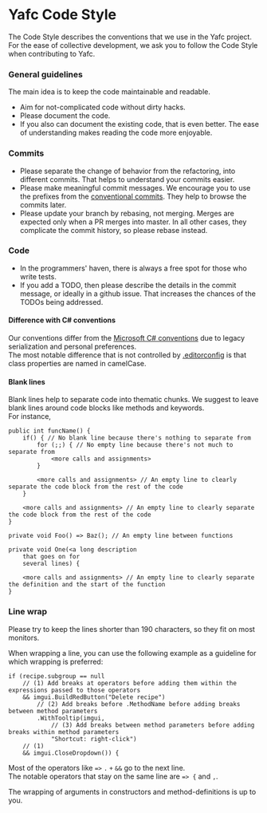 # Yafc Code Style

The Code Style describes the conventions that we use in the Yafc project.  
For the ease of collective development, we ask you to follow the Code Style when contributing to Yafc.

### General guidelines

The main idea is to keep the code maintainable and readable.

* Aim for not-complicated code without dirty hacks.
* Please document the code. 
* If you also can document the existing code, that is even better. The ease of understanding makes reading the code more enjoyable.

### Commits
* Please separate the change of behavior from the refactoring, into different commits. That helps to understand your commits easier.
* Please make meaningful commit messages. We encourage you to use the prefixes from the [conventional commits](https://www.conventionalcommits.org/en/v1.0.0-beta.2/#summary). They help to browse the commits later.
* Please update your branch by rebasing, not merging. Merges are expected only when a PR merges into master. In all other cases, they complicate the commit history, so please rebase instead.

### Code
* In the programmers' haven, there is always a free spot for those who write tests.
* If you add a TODO, then please describe the details in the commit message, or ideally in a github issue. That increases the chances of the TODOs being addressed.

#### Difference with C# conventions
Our conventions differ from the [Microsoft C# conventions](https://learn.microsoft.com/en-us/dotnet/csharp/fundamentals/coding-style/identifier-names)
due to legacy serialization and personal preferences.  
The most notable difference that is not controlled by [.editorconfig](/.editorconfig) is that class properties are named in camelCase.

#### Blank lines
Blank lines help to separate code into thematic chunks. 
We suggest to leave blank lines around code blocks like methods and keywords.  
For instance,
```
public int funcName() {
    if() { // No blank line because there's nothing to separate from
        for (;;) { // No empty line because there's not much to separate from
            <more calls and assignments>
        }

        <more calls and assignments> // An empty line to clearly separate the code block from the rest of the code
    }

    <more calls and assignments> // An empty line to clearly separate the code block from the rest of the code
}

private void Foo() => Baz(); // An empty line between functions

private void One(<a long description
    that goes on for
    several lines) {

    <more calls and assignments> // An empty line to clearly separate the definition and the start of the function
}
```

### Line wrap
Please try to keep the lines shorter than 190 characters, so they fit on most monitors.

When wrapping a line, you can use the following example as a guideline for which wrapping is preferred:
```
if (recipe.subgroup == null
    // (1) Add breaks at operators before adding them within the expressions passed to those operators
    && imgui.BuildRedButton("Delete recipe")
        // (2) Add breaks before .MethodName before adding breaks between method parameters
        .WithTooltip(imgui,
            // (3) Add breaks between method parameters before adding breaks within method parameters
            "Shortcut: right-click")
    // (1)
    && imgui.CloseDropdown()) {
```

Most of the operators like `=>` `.` `+` `&&` go to the next line.  
The notable operators that stay on the same line are `=> {` and `,`.

The wrapping of arguments in constructors and method-definitions is up to you.
